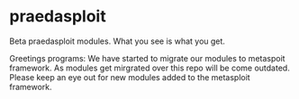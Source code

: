 praedasploit
============
Beta praedasploit modules. What you see is what you get. 

Greetings programs: 
 We have started to migrate our modules to metaspoit framework. As modules get mirgrated over this repo will be come outdated. Please keep an eye out for new modules added to the metasploit framework. 

